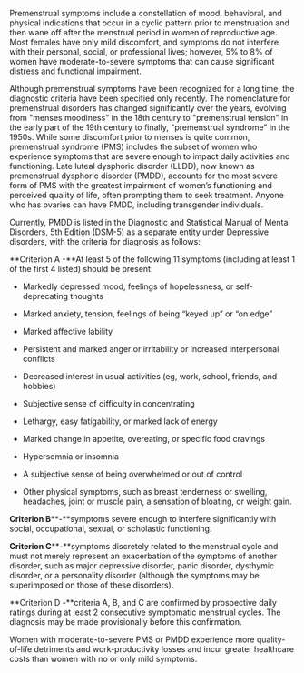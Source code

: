 Premenstrual symptoms include a constellation of mood, behavioral, and physical indications that occur in a cyclic pattern prior to menstruation and then wane off after the menstrual period in women of reproductive age. Most females have only mild discomfort, and symptoms do not interfere with their personal, social, or professional lives; however, 5% to 8% of women have moderate-to-severe symptoms that can cause significant distress and functional impairment.

Although premenstrual symptoms have been recognized for a long time, the diagnostic criteria have been specified only recently. The nomenclature for premenstrual disorders has changed significantly over the years, evolving from "menses moodiness" in the 18th century to "premenstrual tension" in the early part of the 19th century to finally, "premenstrual syndrome" in the 1950s. While some discomfort prior to menses is quite common, premenstrual syndrome (PMS) includes the subset of women who experience symptoms that are severe enough to impact daily activities and functioning. Late luteal dysphoric disorder (LLDD), now known as premenstrual dysphoric disorder (PMDD), accounts for the most severe form of PMS with the greatest impairment of women’s functioning and perceived quality of life, often prompting them to seek treatment. Anyone who has ovaries can have PMDD, including transgender individuals.

Currently, PMDD is listed in the Diagnostic and Statistical Manual of Mental Disorders, 5th Edition (DSM-5) as a separate entity under Depressive disorders, with the criteria for diagnosis as follows:

**Criterion A -**At least 5 of the following 11 symptoms (including at least 1 of the first 4 listed) should be present:

- Markedly depressed mood, feelings of hopelessness, or self-deprecating thoughts

- Marked anxiety, tension, feelings of being “keyed up” or “on edge”

- Marked affective lability

- Persistent and marked anger or irritability or increased interpersonal conflicts

- Decreased interest in usual activities (eg, work, school, friends, and hobbies)

- Subjective sense of difficulty in concentrating

- Lethargy, easy fatigability, or marked lack of energy

- Marked change in appetite, overeating, or specific food cravings

- Hypersomnia or insomnia

- A subjective sense of being overwhelmed or out of control

- Other physical symptoms, such as breast tenderness or swelling, headaches, joint or muscle pain, a sensation of bloating, or weight gain.

**Criterion B****-**symptoms severe enough to interfere significantly with social, occupational, sexual, or scholastic functioning.

**Criterion C****-**symptoms discretely related to the menstrual cycle and must not merely represent an exacerbation of the symptoms of another disorder, such as major depressive disorder, panic disorder, dysthymic disorder, or a personality disorder (although the symptoms may be superimposed on those of these disorders).

**Criterion D -**criteria A, B, and C are confirmed by prospective daily ratings during at least 2 consecutive symptomatic menstrual cycles. The diagnosis may be made provisionally before this confirmation.

Women with moderate-to-severe PMS or PMDD experience more quality-of-life detriments and work-productivity losses and incur greater healthcare costs than women with no or only mild symptoms.